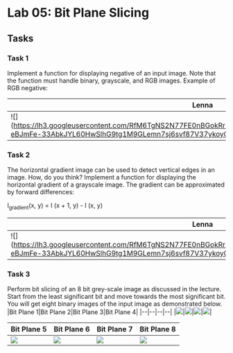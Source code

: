 # Lab 05: Bit Plane Slicing

## Tasks
### Task 1
Implement a function for displaying negative of an input image. Note that the function must handle binary, grayscale, and RGB images. Example of RGB negative:

|Lenna|Negative Lenna|
|--|--|
|![](https://lh3.googleusercontent.com/RfM6TgNS2N77FE0nBGokRr8mnndUiD0X3jaXJyV9giQW6eWNnFdpaVSTd6Po-eBJmFe-33AbkJYL60HwSlhG9tg1M9GLemn7sj6svf87V37ykoyOrKUFWGpkatJb7yAZrIeC4Ati =300x300)|![](https://lh5.googleusercontent.com/43S0IoUJ38l4EiTAde_vKKZrF5uUFdY1y6Om2ClEAYxVjJ_BXgOmnxXo2MA8RunEK5fpscO5PS2RZ858piCtBelSAXfklw81-kvs0Sa6Fr5tXBhT2UQyNkdJnSbhsEYuZ6QzrQdT =300x300)|

### Task 2
The horizontal gradient image can be used to detect vertical edges in an image. How, do you think? Implement a function for displaying the horizontal gradient of a grayscale image. The gradient can be approximated by forward differences:

I<sub>gradient</sub>(x, y) = I (x + 1, y) - I (x, y)

|Lenna|Horizontal Derivative|
|---|---|
|![](https://lh3.googleusercontent.com/RfM6TgNS2N77FE0nBGokRr8mnndUiD0X3jaXJyV9giQW6eWNnFdpaVSTd6Po-eBJmFe-33AbkJYL60HwSlhG9tg1M9GLemn7sj6svf87V37ykoyOrKUFWGpkatJb7yAZrIeC4Ati =300x300)|![](https://lh3.googleusercontent.com/QDHER1S5CLbhEILZw0MGFzdzt6lXLXRlsfT_6oVemdEvExZ0z2zkYnaQe0m2dVcmr-nvKGPQEJ5prli9ywatEUdy35UbMuu18-uk7WGuA22Hz5WkbmsHziI2X7m3knkKz2btDCM3 =300x300)|

### Task 3
Perform bit slicing of an 8 bit grey-scale image as discussed in the lecture. Start from the least significant bit and move towards the most significant bit. You will get eight binary images of the input image as demonstrated below.
|Bit Plane 1|Bit Plane 2|Bit Plane 3|Bit Plane 4|
|--|--|--|--|
|![](https://lh4.googleusercontent.com/B5foP1tslSlf_0Dn9wb9JeIctYc16gEKSvRv95AvEw9QnR8SP8mQBh9Kff112po_t7gOLRKXreW-n657pD3xMaDmDJd1eCuP29ftp_cdELfGxD3prpARGok7cH_G5fu8Is7OrSae)|![](https://lh4.googleusercontent.com/ELuo2siXYisVzER0AWh9LorBOCz8mv2R_ly2sddiJ3wOEctW-PEhMpIZD-zwv9rKC8vaNOHdad4iHIHqSSSA_spisku_Ng8pD_9hCyYarlTcYt-ehreqMhhi3W_TnUzw61E5O-n2)|![](https://lh5.googleusercontent.com/Mzy3PezE6QBRjFhK8umhiLTRRUYHgi106puUMaPiIfvZeMnqVQMTQtNsDLjmc-xmBzuSfRtD1btSLZtjN4C8SYMaMWFQt92deF7JSx-lJqctVu8NcJnn4CPTrKK41wCDmLWxth7h)|![](https://lh5.googleusercontent.com/bnBvHIHopnEnnS8SlPgxyuw_U4_afot6B8qV1ZyIhGO8R6Wo7AuVkGu2N82IL5A0YGbYQHPEj1SAyJjBUczxuqttUmO1cN-InkXxEOLEufOn9zPKESW7NKpOTj1TlgDMt-Q3kLwT)|

|Bit Plane 5|Bit Plane 6|Bit Plane 7|Bit Plane 8|
|--|--|--|--|
|![](https://lh3.googleusercontent.com/tZOqXqeAkjO_HyJNeqzWPp-KKT8g6YGlzUpkT0GC54nGdRpZ6BTwwLNDGbgfqKXNmZj35y_A0cN3zpscWEgBYqG59Vebyy6lXeN-2pgi9XhTvug-X42_x0dU6-vXEqsiFkGsuip_)|![](https://lh6.googleusercontent.com/74MlQVGz-CJp0ql-SusdT34gItWHIkb2AoF_68Nexp5LUfvk0F_ErklErqRb474mnpw7bcIiULMqwaMgVHcUcXPUmSR5a1trF7jPsvLzw2cidbRTQ-k6M6_VFSytMaxrOSFI-NBP)|![](https://lh4.googleusercontent.com/1OhixaTVc9VGFPXJjVC062S2NahH7JZuPFOmkskso8RJVkq4UGVnzKsMbNvtPcYf3_0LirQykM2EV5c00t2H16C2apEJlHQCDDo-veOTPqmNl1DVsxFD5KehDhDwlqPDISOWfi_X)|![](https://lh4.googleusercontent.com/LzMtaczuWW4wLJwH9yE5sYF-bqJE4Lmo30wxabxDSdI6DWVOloU9KHrD3rQxFMLkS_2yufyVSNWzw3RG8Yb-Cyxc2TivZ5IOhbh65s4Lj3YXPT6MepA43Y7v1abPzkFaorEma-I9)|